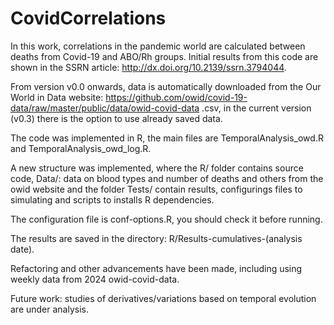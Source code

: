 # CovidCorrelations

In this work, correlations in the pandemic world are calculated between deaths from Covid-19 and ABO/Rh groups. Initial results from this code are shown in the SSRN article: http://dx.doi.org/10.2139/ssrn.3794044.

From version v0.0 onwards, data is automatically downloaded from the Our World in Data website: https://github.com/owid/covid-19-data/raw/master/public/data/owid-covid-data .csv, in the current version (v0.3) there is the option to use already saved data.

The code was implemented in R, the main files are TemporalAnalysis_owd.R and TemporalAnalysis_owd_log.R.

A new structure was implemented, where the R/ folder contains source code, Data/: data on blood types and number of deaths and others from the owid website and the folder Tests/ contain results, configurings files to simulating and scripts to installs R dependencies.

The configuration file is conf-options.R, you should check it before running.

The results are saved in the directory: R/Results-cumulatives-(analysis date).

Refactoring and other advancements have been made, including using weekly data from 2024 owid-covid-data.

Future work: studies of derivatives/variations based on temporal evolution are under analysis.

